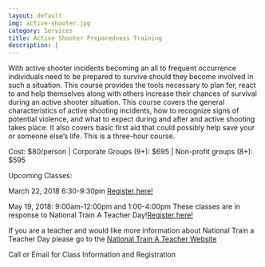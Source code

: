 ```yaml
---
layout: default
img: active-shooter.jpg
category: Services
title: Active Shooter Preparedness Training
description: |
---
```


With active shooter incidents becoming an all to frequent occurrence individuals need to be prepared to survive should they become involved
in such a situation. This course provides the tools necessary to plan for, react to and help themselves along with others increase their 
chances of survival during an active shooter situation. This course covers the general characteristics of active shooting incidents,
how to recognize signs of potential violence, and what to expect during and after and active shooting takes place.  It also covers basic first aid that could possibly help save your or someone else’s life.  This is a three-hour course.  

Cost: $80/person | Corporate Groups (9+): $695 | Non-profit groups (8+): $595

Upcoming Classes:

March 22, 2018 6:30-9:30pm <a href="https://goo.gl/forms/KeHPylmNr6k16ij43" target="_blank">Register here! </a>

May 19, 2018:  9:00am-12:00pm and 1:00-4:00pm
These classes are in response to National Train A Teacher Day!<a href="https://goo.gl/forms/JOVS8BfndTGnsCz83" target="_blank">Register here! </a>

If you are a teacher and would like more information about National Train a Teacher Day please go to the <a href="http://nationaltrainateacherday.com " target="_blank">National Train A Teacher Website</a>


Call or Email for Class Information and Registration
